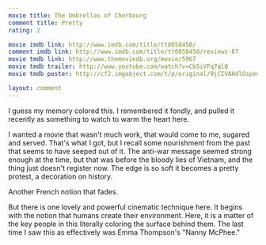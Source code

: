 ```yaml
---
movie title: The Umbrellas of Cherbourg
comment title: Pretty
rating: 2

movie imdb link: http://www.imdb.com/title/tt0058450/
comment imdb link: http://www.imdb.com/title/tt0058450/reviews-87
movie tmdb link: http://www.themoviedb.org/movie/5967
movie tmdb trailer: http://www.youtube.com/watch?v=Cb5iVFq7qlQ
movie tmdb poster: http://cf2.imgobject.com/t/p/original/9jCIVAHdlOspeutt6v232LpXjrr.jpg

layout: comment
---
```


I guess my memory colored this. I remembered it fondly, and pulled it recently as something to watch to warm the heart here.

I wanted a movie that wasn't much work, that would come to me, sugared and served. That's what I got, but I recall some nourishment from the past that seems to have seeped out of it. The anti-war message seemed strong enough at the time, but that was before the bloody lies of Vietnam, and the thing just doesn't register now. The edge is so soft it becomes a pretty protest, a decoration on history.

Another French notion that fades.

But there is one lovely and powerful cinematic technique here. It begins with the notion that humans create their environment. Here, it is a matter of the key people in this literally coloring the surface behind them. The last time I saw this as effectively was Emma Thompson's "Nanny McPhee."